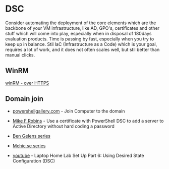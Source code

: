 # DSC

Consider automating the deployment of the core elements which are the backbone of your VM infrastructure, like AD, GPO's, certificates and other stuff which will come into play, especially when in disposal of 180days evaluation products. Time is passing by fast, especially when you try to keep up in balance. Stil IaC (Infrastructure as a Code) which is your goal, requires a lot of work, and it does not often scales well, but stil better than manual clicks.

## WinRM

[winRM - over HTTPS](https://gist.github.com/gregjhogan/dbe0bfa277d450c049e0bbdac6142eed)

## Domain join

* [powershellgallery.com](https://www.powershellgallery.com/packages/ComputerManagementDsc/6.2.0.0/Content/Examples%5CResources%5CComputer%5C2-JoinDomain.ps1) - Join Computer to the domain
* [Mike F Robins](https://mikefrobbins.com/2014/12/04/use-a-certificate-with-powershell-dsc-to-add-a-server-to-active-directory-without-hard-coding-a-password/) - Use a certificate with PowerShell DSC to add a server to Active Directory without hard coding a password


* [Ben Gelens series](https://bgelens.nl/integrating-vm-role-with-desired-state-configuration-part-9-create-a-domain-join-dsc-resource/)
* [Mehic.se series](https://mehic.se/2019/04/16/desired-state-configuration-dsc-get-started/)
* [youtube](https://www.youtube.com/watch?v=ht967TfzKDg) - Laptop Home Lab Set Up Part 6: Using Desired State Configuration (DSC)
